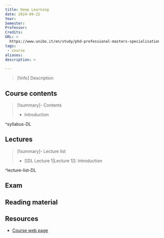 ```yaml
---
title: Deep Learning
date: 2024-09-22
Year: 
Semester: 
Professor: 
Credits: 
URL: >
  https://www.unibo.it/en/study/phd-professional-masters-specialisation-schools-and-other-programmes/course-unit-catalogue/course-unit/2024/491909
tags: 
 - course
aliases: 
description: >
  
---
```

>[!info] Description
>
## Course contents

>[!summary]- Contents 
> - Introduction

^syllabus-DL

## Lectures

>[!summary]- Lecture list
> - [[DL Lecture 1|Lecture 1]]: Introduction

^lecture-list-DL

## Exam


## Reading material


## Resources

- [Course web page](https://www.unibo.it/en/study/phd-professional-masters-specialisation-schools-and-other-programmes/course-unit-catalogue/course-unit/2024/491909)
